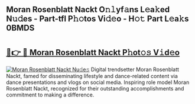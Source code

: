 ## Moran Rosenblatt Nackt O𝚗𝚕yf𝚊ns L𝚎a𝚔ed N𝚞𝚍es - Part-tfl P𝚑𝚘tos Vi𝚍𝚎o - H𝚘𝚝 Part L𝚎a𝚔s 0BMDS

# <h2><a href="http://kf10jwo.oniu.top/?m=Moran+Rosenblatt+Nackt">🔗👉 🔴 Moran Rosenblatt Nackt P𝚑ot𝚘𝚜 V𝚒d𝚎o</a></h2>

[![Moran Rosenblatt Nackt Nu𝚍e𝚜](https://i.imgur.com/0qMVB7G.gif)](http://kf10jwo.oniu.top/?m=Moran+Rosenblatt+Nackt)
Digital trendsetter Moran Rosenblatt Nackt, famed for disseminating lifestyle and dance-related content via dance presentations and vlogs on social media. Inspiring role model Moran Rosenblatt Nackt, recognized for their outstanding accomplishments and commitment to making a difference.  

